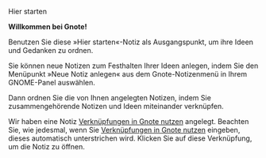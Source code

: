 Hier starten

**Willkommen bei Gnote!**

Benutzen Sie diese »Hier starten«-Notiz als Ausgangspunkt, um ihre Ideen und Gedanken zu ordnen.

Sie können neue Notizen zum Festhalten Ihrer Ideen anlegen, indem Sie den Menüpunkt »Neue Notiz anlegen« aus dem Gnote-Notizenmenü in Ihrem GNOME-Panel auswählen.

Dann ordnen Sie die von Ihnen angelegten Notizen, indem Sie zusammengehörende Notizen und Ideen miteinander verknüpfen.

Wir haben eine Notiz [Verknüpfungen in Gnote nutzen](<./Verknüpfungen in Gnote nutzen.md>) angelegt. Beachten Sie, wie jedesmal, wenn Sie [Verknüpfungen in Gnote nutzen](<./Verknüpfungen in Gnote nutzen.md>) eingeben, dieses automatisch unterstrichen wird. Klicken Sie auf diese Verknüpfung, um die Notiz zu öffnen.